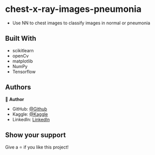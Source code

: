 # chest-x-ray-images-pneumonia

- Use NN to chest images to classify images in normal or pneumonia

## Built With

- scikitlearn
- openCv
- matplotlib
- NumPy
- Tensorflow
  
## Authors

👤 **Author**

- GitHub: [@Github](https://github.com/Abdona)
- Kaggle: [@Kaggle](https://www.kaggle.com/abdulrahmannaser)
- LinkedIn: [LinkedIn](https://www.linkedin.com/in/abdulrahmannaserelawady/)

## Show your support

Give a ⭐️ if you like this project!
